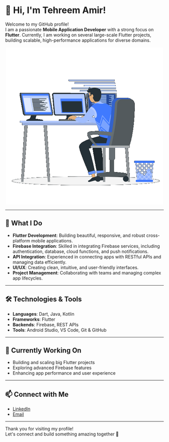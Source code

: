 
# 👋 Hi, I'm Tehreem Amir!
Welcome to my GitHub profile!  
I am a passionate **Mobile Application Developer** with a strong focus on **Flutter**. Currently, I am working on several large-scale Flutter projects, building scalable, high-performance applications for diverse domains.
<p align="center">
  <img src="https://raw.githubusercontent.com/tehreemamir123/tehreemamir123/8d2feeb20cd535a7eefea8406d29dd1ce213adbb/229223263-cf2e4b07-2615-4f87-9c38-e37600f8381a.gif" alt="Chat App Demo" width="500"/>
</p>


---
## 🚀 What I Do
- **Flutter Development**: Building beautiful, responsive, and robust cross-platform mobile applications.
- **Firebase Integration**: Skilled in integrating Firebase services, including authentication, database, cloud functions, and push notifications.
- **API Integration**: Experienced in connecting apps with RESTful APIs and managing data efficiently.
- **UI/UX**: Creating clean, intuitive, and user-friendly interfaces.
- **Project Management**: Collaborating with teams and managing complex app lifecycles.
---
## 🛠️ Technologies & Tools
- **Languages**: Dart, Java, Kotlin
- **Frameworks**: Flutter
- **Backends**: Firebase, REST APIs
- **Tools**: Android Studio, VS Code, Git & GitHub
---
## 🌱 Currently Working On
- Building and scaling big Flutter projects
- Exploring advanced Firebase features
- Enhancing app performance and user experience
---
## 📫 Connect with Me

- [LinkedIn](https://www.linkedin.com/in/tehreem-amir-967443313)
- [Email](mailto:tehreemamir09@gmail.com)
---
Thank you for visiting my profile!  
Let's connect and build something amazing together 🚀
